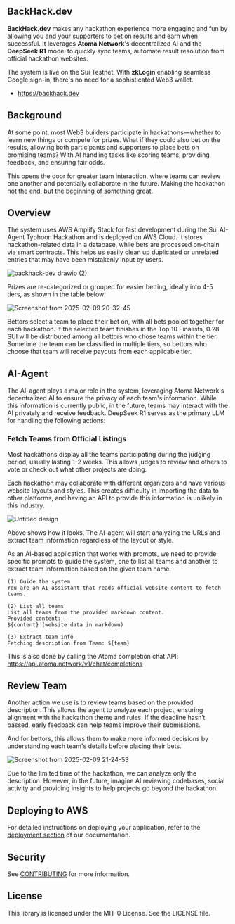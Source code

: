 ## BackHack.dev

**BackHack.dev** makes any hackathon experience more engaging and fun by allowing you and your supporters to bet on results and earn when successful. It leverages **Atoma Network**'s decentralized AI and the **DeepSeek R1** model to quickly sync teams, automate result resolution from official hackathon websites.

The system is live on the Sui Testnet. With **zkLogin** enabling seamless Google sign-in, there's no need for a sophisticated Web3 wallet.

- https://backhack.dev

## Background

At some point, most Web3 builders participate in hackathons—whether to learn new things or compete for prizes. What if they could also bet on the results, allowing both participants and supporters to place bets on promising teams? With AI handling tasks like scoring teams, providing feedback, and ensuring fair odds. 

This opens the door for greater team interaction, where teams can review one another and potentially collaborate in the future. Making the hackathon not the end, but the beginning of something great.

## Overview

The system uses AWS Amplify Stack for fast development during the Sui AI-Agent Typhoon Hackathon and is deployed on AWS Cloud. It stores hackathon-related data in a database, while bets are processed on-chain via smart contracts. This helps us easily clean up duplicated or unrelated entries that may have been mistakenly input by users.

![backhack-dev drawio (2)](https://github.com/user-attachments/assets/1610d181-8692-4139-9790-96c0a31f3102)

Prizes are re-categorized or grouped for easier betting, ideally into 4-5 tiers, as shown in the table below:

![Screenshot from 2025-02-09 20-32-45](https://github.com/user-attachments/assets/dc128cd5-7933-4c9a-adc5-2893c2ce5e8c)

Bettors select a team to place their bet on, with all bets pooled together for each hackathon. If the selected team finishes in the Top 10 Finalists, 0.28 SUI will be distributed among all bettors who chose teams within the tier. Sometime the team can be classified in multiple tiers, so bettors who choose that team will receive payouts from each applicable tier.

## AI-Agent

The AI-agent plays a major role in the system, leveraging Atoma Network's decentralized AI to ensure the privacy of each team's information. While this information is currently public, in the future, teams may interact with the AI privately and receive feedback. DeepSeek R1 serves as the primary LLM for handling the following actions:

### Fetch Teams from Official Listings

Most hackathons display all the teams participating during the judging period, usually lasting 1-2 weeks. This allows judges to review and others to vote or check out what other projects are doing. 

Each hackathon may collaborate with different organizers and have various website layouts and styles. This creates difficulty in importing the data to other platforms, and having an API to provide this information is unlikely in this industry.

![Untitled design](https://github.com/user-attachments/assets/c04b4488-6af3-472e-a24a-55c01e9f1789)

Above shows how it looks. The AI-agent will start analyzing the URLs and extract team information regardless of the layout or style. 

As an AI-based application that works with prompts, we need to provide specific prompts to guide the system, one to list all teams and another to extract team information based on the given team name.

```
(1) Guide the system
You are an AI assistant that reads official website content to fetch teams.

(2) List all teams
List all teams from the provided markdown content.
Provided content:
${content} (website data in markdown)

(3) Extract team info
Fetching description from Team: ${team}
```

This is also done by calling the Atoma completion chat API: https://api.atoma.network/v1/chat/completions

## Review Team

Another action we use is to review teams based on the provided description. This allows the agent to analyze each project, ensuring alignment with the hackathon theme and rules. If the deadline hasn’t passed, early feedback can help teams improve their submissions. 

And for bettors, this allows them to make more informed decisions by understanding each team's details before placing their bets.

![Screenshot from 2025-02-09 21-24-53](https://github.com/user-attachments/assets/c5f48bdc-293d-43db-93f8-3ecca4bcc6c3)

Due to the limited time of the hackathon, we can analyze only the description. However, in the future, imagine AI reviewing codebases, social activity and providing insights to help projects go beyond the hackathon.

## Deploying to AWS

For detailed instructions on deploying your application, refer to the [deployment section](https://docs.amplify.aws/nextjs/start/quickstart/nextjs-app-router-client-components/#deploy-a-fullstack-app-to-aws) of our documentation.

## Security

See [CONTRIBUTING](CONTRIBUTING.md#security-issue-notifications) for more information.

## License

This library is licensed under the MIT-0 License. See the LICENSE file.
